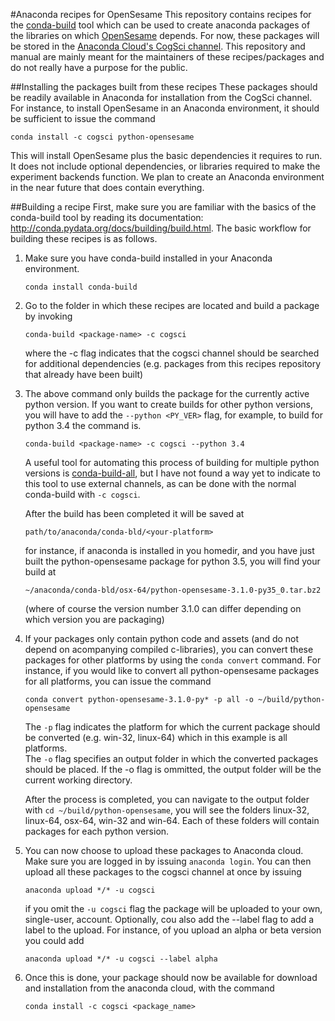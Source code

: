 #Anaconda recipes for OpenSesame
This repository contains recipes for the [conda-build](http://conda.pydata.org/docs/building/build.html) tool which can be used to create anaconda packages of the libraries on which [OpenSesame](https://github.com/smathot/OpenSesame) depends. For now, these packages will be stored in the [Anaconda Cloud's CogSci channel](https://anaconda.org/CogSci). This repository and manual are mainly meant for the maintainers of these recipes/packages and do not really have a purpose for the public.

##Installing the packages built from these recipes
These packages should be readily available in Anaconda for installation from the CogSci channel. For instance, to install OpenSesame in an Anaconda environment, it should be sufficient to issue the command

    conda install -c cogsci python-opensesame

This will install OpenSesame plus the basic dependencies it requires to run. It does not include optional dependencies, or libraries required to make the experiment backends function. We plan to create an Anaconda environment in the near future that does contain everything.

##Building a recipe
First, make sure you are familiar with the basics of the conda-build tool by reading its documentation: http://conda.pydata.org/docs/building/build.html. The basic workflow for building these recipes is as follows.

1. Make sure you have conda-build installed in your Anaconda environment.

    `conda install conda-build`

2. Go to the folder in which these recipes are located and build a package by invoking

    `conda-build <package-name> -c cogsci`

    where the -c flag indicates that the cogsci channel should be searched for additional dependencies (e.g. packages from this recipes repository that already have been built)

3. The above command only builds the package for the currently active python version. If you want to create builds for other python versions, you will have to add the `--python <PY_VER>` flag, for example, to build for python 3.4 the command is.

    `conda-build <package-name> -c cogsci --python 3.4`

    A useful tool for automating this process of building for multiple python versions is [conda-build-all](https://github.com/SciTools/conda-build-all), but I have not found a way yet to indicate to this tool to use external channels, as can be done with the normal conda-build with `-c cogsci`.

    After the build has been completed it will be saved at

    `path/to/anaconda/conda-bld/<your-platform>`

    for instance, if anaconda is installed in you homedir, and you have just built the python-opensesame package for python 3.5, you will find your build at

    `~/anaconda/conda-bld/osx-64/python-opensesame-3.1.0-py35_0.tar.bz2`

    (where of course the version number 3.1.0 can differ depending on which version you are packaging)

4. If your packages only contain python code and assets (and do not depend on acompanying compiled c-libraries), you can convert these packages for other platforms by using the `conda convert` command. For instance, if you would like to convert all python-opensesame packages for all platforms, you can issue the command

    `conda convert python-opensesame-3.1.0-py* -p all -o ~/build/python-opensesame`

    The `-p` flag indicates the platform for which the current package should be converted (e.g. win-32, linux-64) which in this example is all platforms.  
    The `-o` flag specifies an output folder in which the converted packages should be placed. If the -o flag is ommitted, the output folder will be the current working directory.

    After the process is completed, you can navigate to the output folder with `cd ~/build/python-opensesame`, you will see the folders linux-32, linux-64, osx-64, win-32 and win-64. Each of these folders will contain packages for each python version.

6. You can now choose to upload these packages to Anaconda cloud. Make sure you are logged in by issuing `anaconda login`. You can then upload all these packages to the cogsci channel at once by issuing

    `anaconda upload */* -u cogsci`

    if you omit the `-u cogsci` flag the package will be uploaded to your own, single-user, account. Optionally, cou also add the --label flag to add a label to the upload. For instance, of you upload an alpha or beta version you could add

    `anaconda upload */* -u cogsci --label alpha`

7. Once this is done, your package should now be available for download and installation from the anaconda cloud, with the command 

    `conda install -c cogsci <package_name>`


